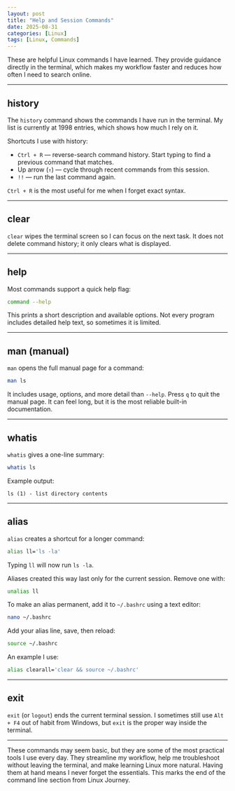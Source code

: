 ```yaml
---
layout: post
title: "Help and Session Commands"
date: 2025-08-31
categories: [Linux]
tags: [Linux, Commands]
---
```


These are helpful Linux commands I have learned. They provide guidance directly in the terminal, which makes my workflow faster and reduces how often I need to search online.

---

## history

The `history` command shows the commands I have run in the terminal. My list is currently at 1998 entries, which shows how much I rely on it.

Shortcuts I use with history:
- `Ctrl + R` — reverse-search command history. Start typing to find a previous command that matches.
- Up arrow (`↑`) — cycle through recent commands from this session.
- `!!` — run the last command again.

`Ctrl + R` is the most useful for me when I forget exact syntax.

---

## clear

`clear` wipes the terminal screen so I can focus on the next task. It does not delete command history; it only clears what is displayed.

---

## help

Most commands support a quick help flag:
```bash
command --help
```
This prints a short description and available options. Not every program includes detailed help text, so sometimes it is limited.

---

## man (manual)

`man` opens the full manual page for a command:
```bash
man ls
```
It includes usage, options, and more detail than `--help`. Press `q` to quit the manual page. It can feel long, but it is the most reliable built-in documentation.

---

## whatis

`whatis` gives a one-line summary:
```bash
whatis ls
```
Example output:
```
ls (1) - list directory contents
```
---

## alias

`alias` creates a shortcut for a longer command:
```bash
alias ll='ls -la'
```
Typing `ll` will now run `ls -la`.

Aliases created this way last only for the current session. Remove one with:
```bash
unalias ll
```

To make an alias permanent, add it to `~/.bashrc` using a text editor:
```bash
nano ~/.bashrc
```
Add your alias line, save, then reload:
```bash
source ~/.bashrc
```

An example I use:
```bash
alias clearall='clear && source ~/.bashrc'
```
---
## exit

`exit` (or `logout`) ends the current terminal session. I sometimes still use `Alt + F4` out of habit from Windows, but `exit` is the proper way inside the terminal.

---

These commands may seem basic, but they are some of the most practical tools I use every day. They streamline my workflow, help me troubleshoot without leaving the terminal, and make learning Linux more natural. Having them at hand means I never forget the essentials. This marks the end of the command line section from Linux Journey.